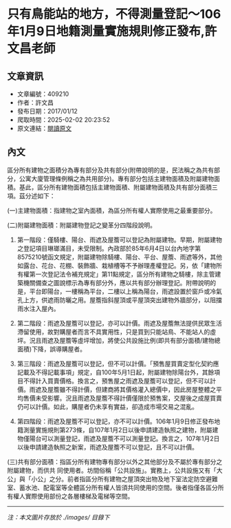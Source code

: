 # 只有鳥能站的地方，不得測量登記～106年1月9日地籍測量實施規則修正發布,許文昌老師

## 文章資訊
- 文章編號：409210
- 作者：許文昌
- 發布日期：2017/01/12
- 爬取時間：2025-02-02 20:23:52
- 原文連結：[閱讀原文](https://real-estate.get.com.tw/Columns/detail.aspx?no=409210)

## 內文
區分所有建物之面積分為專有部分及共有部分(附帶說明的是，民法稱之為共有部分，公寓大廈管理條例稱之為共用部分)。專有部分包括主建物面積及附屬建物面積。基此，區分所有建物面積包括主建物面積、附屬建物面積及共有部分面積三項。茲分述如下：

(一)主建物面積：指建物之室內面積，為區分所有權人實際使用之最重要部分。

(二)附屬建物面積：附屬建物登記之變革分四階段說明。

1. 第一階段：僅騎樓、陽台、雨遮及屋簷可以登記為附屬建物。早期，附屬建物之登記項目琳瑯滿目，未受限制。內政部於85年6月4日以台內地字第8575210號函文規定，附屬建物除騎樓、陽台、平台、屋簷、雨遮等外，其他如露台、花台、花棚、裝飾牆、栽植槽等不予辦理產權登記。另，依「建物所有權第一次登記法令補充規定」第11點規定，區分所有建物之騎樓，除主管建築機關備查之圖說標示為專有部分外，應以共有部分辦理登記。附帶說明的是，平台即陽台，一樓稱為平台，二樓以上稱為陽台，雨遮設置於窗戶或冷氣孔上方，供遮雨防曬之用。屋簷指斜屋頂或平屋頂突出建物外牆部分，以阻擋雨水注入屋內。

2. 第二階段：雨遮及屋簷可以登記，亦可以計價。雨遮及屋簷無法提供民眾生活滯留使用，故對購屋者而言不具實用性，只是買到只能站鳥、不能站人的虛坪。況且雨遮及屋簷等虛坪增加，將使公共設施比例(即共有部分面積/建物總面積)下降，誤導購屋者。

3. 第三階段：雨遮及屋簷可以登記，但不可以計價。「預售屋買賣定型化契約應記載及不得記載事項」規定，自100年5月1日起，附屬建物除陽台外，其餘項目不得計入買賣價格。換言之，預售屋之雨遮及屋簷可以登記，但不可以計價。雨遮及屋簷雖不得計價，但建商將其價格灌入總價中，因此房屋整體之平均售價未受影響。況且雨遮及屋簷不得計價僅限於預售案，交屋後之成屋買賣仍可以計價。如此，購屋者仍未享有實益，卻造成市場交易之混亂。

4. 第四階段：雨遮及屋簷不可以登記，亦不可以計價。106年1月9日修正發布地籍測量實施規則第273條，自107年1月2日以後申請建造執照之建物，附屬建物僅陽台可以測量登記，雨遮及屋簷不可以測量登記。換言之，107年1月2日以後申請建造執照之新案，雨遮及屋簷不可以登記，且不可以計價。

(三)共有部分面積：指區分所有建物專有部分以外之其他部分及不屬於專有部分之附屬建物，而供共 同使用者。坊間俗稱「公共設施」。實務上，公共設施又有「大公」與「小公」之分。前者指區分所有建物之屋頂突出物及地下室法定防空避難室、蓄水池、配電室等全體區分所有權人皆須共同使用的空間。後者指僅各區分所有權人實際使用部份之各層樓梯及電梯等空間。

---
*注：本文圖片存放於 ./images/ 目錄下*
